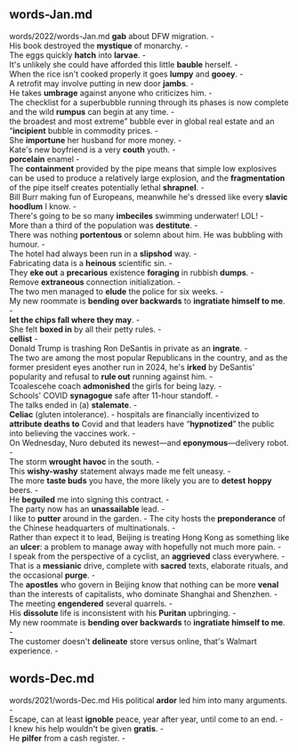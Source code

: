 ## words-Jan.md ## 
words/2022/words-Jan.md
**gab** about DFW migration. -  
His book destroyed the **mystique** of monarchy. -  
The eggs quickly **hatch** into **larvae**. -  
It's unlikely she could have afforded this little **bauble** herself. -  
When the rice isn't cooked properly it goes **lumpy** and **gooey**. -  
A retrofit may involve putting in new door **jambs**. -  
He takes **umbrage** against anyone who criticizes him. -   
The checklist for a superbubble running through its phases is now complete and the wild **rumpus** can begin at any time. -  
the broadest and most extreme” bubble ever in global real estate and an “**incipient** bubble in commodity prices. -  
She **importune** her husband for more money. -  
Kate's new boyfriend is a very **couth** youth. -  
**porcelain** enamel -   
The **containment** provided by the pipe means that simple low explosives can be used to produce a relatively large explosion, and the **fragmentation** of the pipe itself creates potentially lethal **shrapnel**. -  
Bill Burr making fun of Europeans, meanwhile he's dressed like every **slavic** **hoodlum** I know. -  
There's going to be so many **imbeciles** swimming underwater! LOL! -  
More than a third of the population was **destitute**. -  
There was nothing **portentous** or solemn about him. He was bubbling with humour. -  
The hotel had always been run in a **slipshod** way. -  
Fabricating data is a **heinous** scientific sin. -  
They **eke out** a **precarious** existence **foraging** in rubbish **dumps**. -  
Remove **extraneous** connection initialization. -  
The two men managed to **elude** the police for six weeks. -  
My new roommate is **bending over backwards** to **ingratiate himself to me**. -   
**let the chips fall where they may**. -  
She felt **boxed in** by all their petty rules. -   
**cellist** -  
Donald Trump is trashing Ron DeSantis in private as an **ingrate**. -  
The two are among the most popular Republicans in the country, and as the former president eyes another run in 2024, he's **irked** by DeSantis' popularity and refusal to **rule out** running against him. -  
Tcoalescehe coach **admonished** the girls for being lazy. -  
Schools' COVID **synagogue** safe after 11-hour standoff. -  
The talks ended in (a) **stalemate**. -  
**Celiac** (gluten intolerance). - 
hospitals are financially incentivized to **attribute deaths to** Covid and that leaders have “**hypnotized**” the public into believing the vaccines work. -  
On Wednesday, Nuro debuted its newest—and **eponymous**—delivery robot. -  
The storm **wrought** **havoc** in the south. -   
This **wishy-washy** statement always made me felt uneasy. -  
The more **taste buds** you have, the more likely you are to **detest** **hoppy** beers. -  
He **beguiled** me into signing this contract. -  
The party now has an **unassailable** lead. -  
I like to **putter** around in the garden.  - 
The city hosts the **preponderance** of the Chinese headquarters of multinationals. -  
Rather than expect it to lead, Beijing is treating Hong Kong as something like an **ulcer**: a problem to manage away with hopefully not much more pain. -  
I speak from the perspective of a cyclist, an **aggrieved** class everywhere. -  
That is a **messianic** drive, complete with **sacred** texts, elaborate rituals, and the occasional **purge**. -  
The **apostles** who govern in Beijing know that nothing can be more **venal** than the interests of capitalists, who dominate Shanghai and Shenzhen. -  
The meeting **engendered** several quarrels. -  
His **dissolute** life is inconsistent with his **Puritan** upbringing. -  
My new roommate is **bending over backwards** to **ingratiate himself to me**. -   
The customer doesn't **delineate** store versus online, that's Walmart experience. -  

## words-Dec.md ## 
words/2021/words-Dec.md
His political **ardor** led him into many arguments. -  
Escape, can at least **ignoble** peace, year after year, until come to an end. -  
I knew his help wouldn't be given **gratis**. -  
He **pilfer** from a cash register. -  
